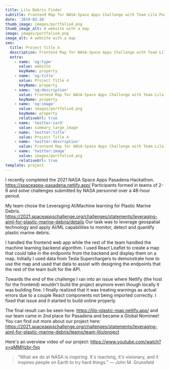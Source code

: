 ```yaml
---
title: Lilo Debris Finder
subtitle: Frontend Map for NASA-Space Apps Challenge with Team Lilo Pasadena 
date: '2019-02-26'
thumb_image: images/portfolio4.png
thumb_image_alt: A website with a map
image: images/portfolio4.png
image_alt: A website with a map
seo:
  title: Project Title 4
  description: Frontend Map for NASA-Space Apps Challenge with Team Lilo Pasadena 
  extra:
    - name: 'og:type'
      value: website
      keyName: property
    - name: 'og:title'
      value: Project Title 4
      keyName: property
    - name: 'og:description'
      value: Frontend Map for NASA-Space Apps Challenge with Team Lilo Pasadena 
      keyName: property
    - name: 'og:image'
      value: images/portfolio4.png
      keyName: property
      relativeUrl: true
    - name: 'twitter:card'
      value: summary_large_image
    - name: 'twitter:title'
      value: Project Title 4
    - name: 'twitter:description'
      value: Frontend Map for NASA-Space Apps Challenge with Team Lilo Pasadena 
    - name: 'twitter:image'
      value: images/portfolio4.png
      relativeUrl: true
template: project
---
```


I recently completed the 2021 NASA Space Apps Pasadena Hackathon. https://spaceapps-pasadena.netlify.app/
Participants formed in teams of 2-6 and solve challenges submitted by NASA personnel over a 48-hour period.


My team chose the Leveraging AI/Machine learning for Plastic Marine Debris. https://2021.spaceappschallenge.org/challenges/statements/leveraging-aiml-for-plastic-marine-debris/details
Our task was to leverage geospatial technology and apply AI/ML capabilities to monitor, detect and quantify plastic marine debris.


I handled the frontend web app while the rest of the team handled the machine learning backend algorithm.
I used React Leaflet to create a map that could take in the endpoints from the backend and display them on a map.
Initially I used data from Tesla Superchargers to demonstrate how to use the map and used that data to assist with designing the endpoints that the rest of the team built for the API.

Towards the end of the challenge I ran into an issue where Netlify (the host for the frontend) wouldn't build the project anymore even though locally it was building fine.
I finally realized that it was treating warnings as actual errors due to a couple React components not being imported correctly.
I fixed that issue and it started to build online properly.


The final result can be seen here: https://lilo-plastic-map.netlify.app/ and our team came in 2nd place for Pasadena and became a Global Nominee! 
You can find out more about our project here: https://2021.spaceappschallenge.org/challenges/statements/leveraging-aiml-for-plastic-marine-debris/teams/team-lilo/project

Here's an overview video of our project: https://www.youtube.com/watch?v=qMMHzbr-fyo


>“What we do at NASA is inspiring. It's reaching, it's visionary, and it inspires people on Earth to try hard things.” ― John M. Grunsfeld

